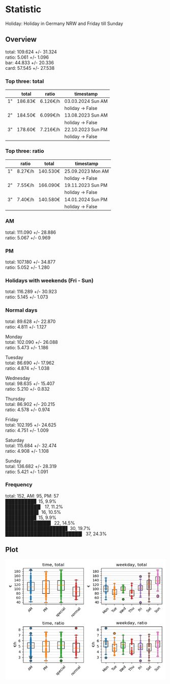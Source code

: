 # Statistic  
Holiday: Holiday in Germany NRW and Friday till Sunday  
## Overview  
total: 109.624 +/- 31.324  
ratio:   5.061 +/-  1.096  
bar:    44.833 +/- 20.336  
card:   57.545 +/- 27.538  
  
  
### Top three: total  
&nbsp;|total|ratio|timestamp
---|---|---|---
1"|186.83€|6.126€/h|03.03.2024 Sun AM
&nbsp;|&nbsp;|&nbsp;|holiday -> False
2"|184.50€|6.099€/h|13.08.2023 Sun AM
&nbsp;|&nbsp;|&nbsp;|holiday -> False
3"|178.60€|7.216€/h|22.10.2023 Sun PM
&nbsp;|&nbsp;|&nbsp;|holiday -> False
  
  
### Top three: ratio  
&nbsp;|ratio|total|timestamp
---|---|---|---
1"| 8.27€/h|140.530€|25.09.2023 Mon AM
&nbsp;|&nbsp;|&nbsp;|holiday -> False
2"| 7.55€/h|166.090€|19.11.2023 Sun PM
&nbsp;|&nbsp;|&nbsp;|holiday -> False
3"| 7.40€/h|140.580€|14.01.2024 Sun PM
&nbsp;|&nbsp;|&nbsp;|holiday -> False
  
  
### AM  
total: 111.090 +/- 28.886  
ratio:   5.067 +/-  0.969  
  
### PM  
total: 107.180 +/- 34.877  
ratio:   5.052 +/-  1.280  
  
  
### Holidays with weekends (Fri - Sun)  
total: 116.289 +/- 30.923  
ratio:   5.145 +/-  1.073  
  
### Normal days  
total:  89.628 +/- 22.870  
ratio:   4.811 +/-  1.127  
  
  
Monday  
total: 102.090 +/- 26.088  
ratio:   5.473 +/-  1.186  
  
Tuesday  
total:  86.690 +/- 17.962  
ratio:   4.874 +/-  1.038  
  
Wednesday  
total:  98.635 +/- 15.407  
ratio:   5.210 +/-  0.832  
  
Thursday  
total:  86.902 +/- 20.215  
ratio:   4.578 +/-  0.974  
  
Friday  
total: 102.195 +/- 24.625  
ratio:   4.751 +/-  1.009  
  
Saturday  
total: 115.684 +/- 32.474  
ratio:   4.908 +/-  1.108  
  
Sunday  
total: 136.682 +/- 28.319  
ratio:   5.421 +/-  1.091  
  
  
### Frequency  
total: 152, AM: 95, PM: 57  
█████████▊ 15, 9.9%  
███████████▏ 17, 11.2%  
██████████▌ 16, 10.5%  
█████████▊ 15, 9.9%  
██████████████▍ 22, 14.5%  
███████████████████▋ 30, 19.7%  
████████████████████████▎ 37, 24.3%  
  
  
## Plot  
![Image](harvest.png)